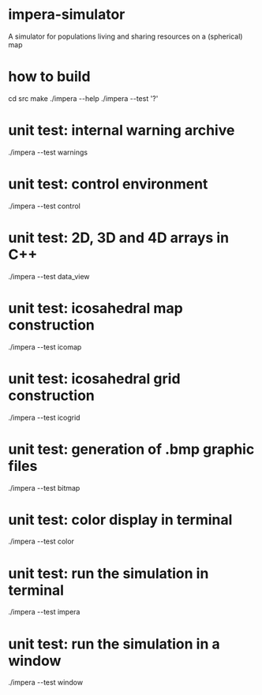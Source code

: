# impera-simulator
A simulator for populations living and sharing resources on a (spherical) map

# how to build
cd src
make
./impera --help
./impera --test '?'

# unit test: internal warning archive
./impera --test warnings

# unit test: control environment
./impera --test control

# unit test: 2D, 3D and 4D arrays in C++
./impera --test data_view

# unit test: icosahedral map construction
./impera --test icomap

# unit test: icosahedral grid construction
./impera --test icogrid

# unit test: generation of .bmp graphic files
./impera --test bitmap

# unit test: color display in terminal
./impera --test color

# unit test: run the simulation in terminal
./impera --test impera

# unit test: run the simulation in a window
./impera --test window

